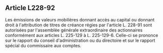 Article L228-92
----
Les émissions de valeurs mobilières donnant accès au capital ou donnant droit à
l'attribution de titres de créance régies par l'article L. 228-91 sont
autorisées par l'assemblée générale extraordinaire des actionnaires conformément
aux articles L. 225-129 à L. 225-129-6. Celle-ci se prononce sur le rapport du
conseil d'administration ou du directoire et sur le rapport spécial du
commissaire aux comptes.
